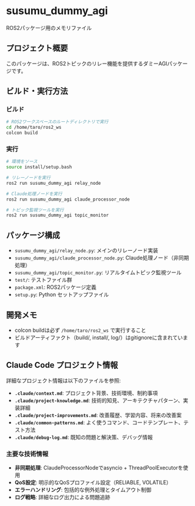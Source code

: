 # susumu_dummy_agi

ROS2パッケージ用のメモリファイル

## プロジェクト概要

このパッケージは、ROS2トピックのリレー機能を提供するダミーAGIパッケージです。

## ビルド・実行方法

### ビルド
```bash
# ROS2ワークスペースのルートディレクトリで実行
cd /home/taro/ros2_ws
colcon build
```

### 実行
```bash
# 環境をソース
source install/setup.bash

# リレーノードを実行
ros2 run susumu_dummy_agi relay_node

# Claude処理ノードを実行
ros2 run susumu_dummy_agi claude_processor_node

# トピック監視ツールを実行
ros2 run susumu_dummy_agi topic_monitor
```

## パッケージ構成

- `susumu_dummy_agi/relay_node.py`: メインのリレーノード実装
- `susumu_dummy_agi/claude_processor_node.py`: Claude処理ノード（非同期処理）
- `susumu_dummy_agi/topic_monitor.py`: リアルタイムトピック監視ツール
- `test/`: テストファイル群
- `package.xml`: ROS2パッケージ定義
- `setup.py`: Python セットアップファイル

## 開発メモ

- colcon buildは必ず `/home/taro/ros2_ws` で実行すること
- ビルドアーティファクト（build/, install/, log/）はgitignoreに含まれています

## Claude Code プロジェクト情報

詳細なプロジェクト情報は以下のファイルを参照:

- **`.claude/context.md`**: プロジェクト背景、技術環境、制約事項
- **`.claude/project-knowledge.md`**: 技術的知見、アーキテクチャパターン、実装詳細
- **`.claude/project-improvements.md`**: 改善履歴、学習内容、将来の改善案
- **`.claude/common-patterns.md`**: よく使うコマンド、コードテンプレート、テスト方法
- **`.claude/debug-log.md`**: 既知の問題と解決策、デバッグ情報

### 主要な技術情報

- **非同期処理**: ClaudeProcessorNodeでasyncio + ThreadPoolExecutorを使用
- **QoS設定**: 明示的なQoSプロファイル設定（RELIABLE, VOLATILE）
- **エラーハンドリング**: 包括的な例外処理とタイムアウト制御
- **ログ戦略**: 詳細なログ出力による問題追跡